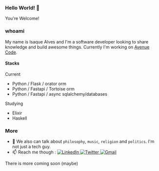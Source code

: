 ### Hello World! 👋

You're Welcome!

### whoami
My name is Isaque Alves and I'm a software developer looking to share knowledge and build awesome things. 
Currently I'm working on <a href="https://www.avenuecode.com/careers/open-positions" title="Come on! Click and see some open positions" target="_blank">Avenue Code</a>.

#### Stacks

Current 
 - Python / Flask / orator orm
 - Python / Fastapi / Tortoise orm
 - Python / Fastapi / async sqlalchemy/databases

Studying
 - Elixir
 - Haskell


### More

- 💬 We also can talk about `philosophy`, `music`, `religion` and `politics`. I'm not just a tech guy.
- 📫 Reach me though : 
    <a href="https://www.linkedin.com/in/isaquealves/" target="_blank">
        <img src="https://img.shields.io/badge/LinkedIn-%230077B5.svg?&style=flat-square&logo=linkedin&logoColor=white&color=071A2C" alt="LinkedIn">
    </a>
    <a href="https://twitter.com/isaquealves/" target="_blank">
      <img src="https://img.shields.io/badge/Twitter-%231877F2.svg?&style=flat-square&logo=twitter&logoColor=white&color=071A2C" alt="Twitter">
    </a>
     <a href="mailto:isaque.alves@gmail.com" mailto="isaque.alves@gmail.com" target="_blank">
      <img src="https://img.shields.io/badge/Gmail-%231877F2.svg?&style=flat-square&logo=gmail&logoColor=white&color=071A2C" alt="Gmail">
    </a>

There is more coming soon (maybe)

